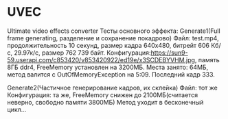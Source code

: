 # UVEC
 Ultimate video effects converter
Тесты основного эффекта:
Generate1(Full frame generating, разделение и сохранение покадрово)
Файл: test.mp4, продолжительность 10 секунд, размер кадра 640х480, битрейт 606 Кб/с, 29.97к/с, размер 762 739 байт.
Конфигурация:https://sun9-59.userapi.com/c853420/v853420922/ed19e/x3SCDEBYVHM.jpg, память 8ГБ ddr4, FreeMemory установлен на 3200МБ.
Места занято: 64МБ, метод валится с OutOfMemoryException на 5:09. Последний кадр 333.

Generate2(Частичное генерирование кадров, их склейка)
Файл: тот же
Конфигурация: та же, FreeMemory снижен до 2100МБ(считается неверно, свободно памяти 3800МБ)
Метод уходит в бесконечный цикл...
